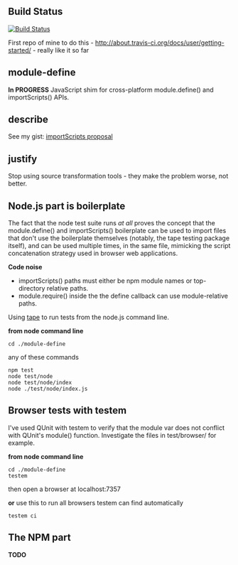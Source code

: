 Build Status
-------------------

[![Build Status](https://travis-ci.org/dfkaye/module-define.png)](https://travis-ci.org/dfkaye/module-define)

First repo of mine to do this - http://about.travis-ci.org/docs/user/getting-started/ - really like it so far

module-define
-------------

__In PROGRESS__ JavaScript shim for cross-platform module.define() and importScripts() APIs.

describe
--------

See my gist: [importScripts proposal](https://gist.github.com/dfkaye/5356885)

justify
-------

Stop using source transformation tools - they make the problem worse, not better.

Node.js part is boilerplate
---------------------------

The fact that the node test suite runs *at all* proves the concept that the 
module.define() and importScripts() boilerplate can be used to import files that 
don't use the boilerplate themselves (notably, the tape testing package itself), 
and can be used multiple times, in the same file, mimicking the script 
concatenation strategy used in browser web applications.

__Code noise__

- importScripts() paths must either be npm module names or top-directory relative paths.
- module.require() inside the the define callback can use module-relative paths.

Using [tape](https://github.com/substack/tape) to run tests from the node.js 
command line.

__from node command line__

    cd ./module-define
    
  any of these commands
    
    npm test
    node test/node
    node test/node/index
    node ./test/node/index.js

Browser tests with testem
-------------------------

I've used QUnit with testem to verify that the module var does not conflict with
QUnit's module() function.  Investigate the files in test/browser/ for example.

__from node command line__

    cd ./module-define
    testem
    
  then open a browser at localhost:7357
  
  __or__ use this to run all browsers testem can find automatically
  
    testem ci


The NPM part
------------

__TODO__